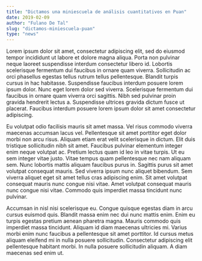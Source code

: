 ```yaml
---
title: "Dictamos una miniescuela de análisis cuantitativos en Puan"
date: 2019-02-09
author: "Fulano De Tal"
slug: "dictamos-miniescuela-puan"
type: "news"
---
```


Lorem ipsum dolor sit amet, consectetur adipiscing elit, sed do eiusmod tempor incididunt ut labore et dolore magna aliqua. Porta non pulvinar neque laoreet suspendisse interdum consectetur libero id. Lobortis scelerisque fermentum dui faucibus in ornare quam viverra. Sollicitudin ac orci phasellus egestas tellus rutrum tellus pellentesque. Blandit turpis cursus in hac habitasse. Suspendisse faucibus interdum posuere lorem ipsum dolor. Nunc eget lorem dolor sed viverra. Scelerisque fermentum dui faucibus in ornare quam viverra orci sagittis. Nibh sed pulvinar proin gravida hendrerit lectus a. Suspendisse ultrices gravida dictum fusce ut placerat. Faucibus interdum posuere lorem ipsum dolor sit amet consectetur adipiscing.

Eu volutpat odio facilisis mauris sit amet massa. Vel risus commodo viverra maecenas accumsan lacus vel. Pellentesque sit amet porttitor eget dolor morbi non arcu risus. Aliquam etiam erat velit scelerisque in dictum. Elit duis tristique sollicitudin nibh sit amet. Faucibus pulvinar elementum integer enim neque volutpat ac. Pretium lectus quam id leo in vitae turpis. Ut eu sem integer vitae justo. Vitae tempus quam pellentesque nec nam aliquam sem. Nunc lobortis mattis aliquam faucibus purus in. Sagittis purus sit amet volutpat consequat mauris. Sed viverra ipsum nunc aliquet bibendum. Sem viverra aliquet eget sit amet tellus cras adipiscing enim. Sit amet volutpat consequat mauris nunc congue nisi vitae. Amet volutpat consequat mauris nunc congue nisi vitae. Commodo quis imperdiet massa tincidunt nunc pulvinar.

Accumsan in nisl nisi scelerisque eu. Congue quisque egestas diam in arcu cursus euismod quis. Blandit massa enim nec dui nunc mattis enim. Enim eu turpis egestas pretium aenean pharetra magna. Mauris commodo quis imperdiet massa tincidunt. Aliquam id diam maecenas ultricies mi. Varius morbi enim nunc faucibus a pellentesque sit amet porttitor. Id cursus metus aliquam eleifend mi in nulla posuere sollicitudin. Consectetur adipiscing elit pellentesque habitant morbi. In nulla posuere sollicitudin aliquam. A diam maecenas sed enim ut.
